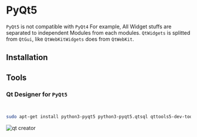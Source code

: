 # PyQt5

`PyQt5` is not compatible with `PyQt4` 
For example, All Widget stuffs are separated to independent Modules from each modules.
`QtWidgets` is splitted from `QtGui`, like `QtWebKitWidgets` does from `QtWebKit`.

## Installation

## Tools

### Qt Designer for `PyQt5`

```sh


sudo apt-get install python3-pyqt5 python3-pyqt5.qtsql qttools5-dev-tools
```



![qt creator](https://github.com/pydemia/Python3/blob/master/scripts/python_graphics/qt-designer.png?raw=True)
